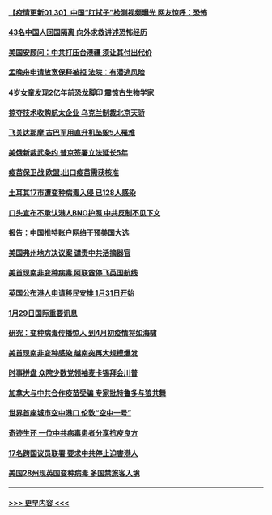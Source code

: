 #### [【疫情更新01.30】中国“肛拭子”检测视频曝光 网友惊呼：恐怖](../pages/prog202/a103034335.md?t=01301851) 
#### [43名中国人回国隔离 向外求救讲述恐怖经历](../pages/prog202/a103043386.md?t=01301851) 
#### [美国安顾问：中共打压台港疆 须让其付出代价](../pages/prog202/a103043378.md?t=01301851) 
#### [孟晚舟申请放宽保释被拒 法院：有潜逃风险](../pages/prog202/a103043301.md?t=01301851) 
#### [4岁女童发现2亿年前恐龙脚印 震惊古生物学家](../pages/prog202/a103043253.md?t=01301851) 
#### [掠夺技术收购航太企业 乌克兰制裁北京天骄](../pages/prog202/a103043245.md?t=01301851) 
#### [飞关达那摩 古巴军用直升机坠毁5人罹难](../pages/prog202/a103043223.md?t=01301851) 
#### [美俄新裁武条约 普京签署立法延长5年](../pages/prog202/a103043179.md?t=01301851) 
#### [疫苗保卫战 欧盟:出口疫苗需获核准](../pages/prog202/a103043161.md?t=01301851) 
#### [土耳其17巿遭变种病毒入侵 已128人感染](../pages/prog202/a103043143.md?t=01301851) 
#### [口头宣布不承认港人BNO护照 中共反制不见下文](../pages/prog202/a103042990.md?t=01301851) 
#### [报告：中国推特账户网络干预美国大选](../pages/prog202/a103042837.md?t=01301851) 
#### [美国弗州地方决议案 谴责中共活摘器官](../pages/prog202/a103042831.md?t=01301851) 
#### [美首现南非变种病毒 阿联酋停飞英国航线](../pages/prog202/a103042807.md?t=01301851) 
#### [英国公布港人申请移民安排 1月31日开始](../pages/prog202/a103042630.md?t=01301851) 
#### [1月29日国际重要讯息](../pages/prog202/a103042618.md?t=01301851) 
#### [研究：变种病毒传播惊人 到4月初疫情将如海啸](../pages/prog202/a103042590.md?t=01301851) 
#### [美首现南非变种感染 越南突再大规模爆发](../pages/prog202/a103042261.md?t=01301851) 
#### [时事拼盘 众院少数党领袖麦卡锡拜会川普](../pages/prog202/a103042239.md?t=01301851) 
#### [加拿大与中共合作疫苗受骗 专家批特鲁多与狼共舞](../pages/prog202/a103042198.md?t=01301851) 
#### [世界首座城市空中港口 伦敦“空中一号”](../pages/prog202/a103042228.md?t=01301851) 
#### [奇迹生还 一位中共病毒患者分享抗疫良方](../pages/prog202/a103042169.md?t=01301851) 
#### [17名跨国议员联署 要求中共停止迫害港人](../pages/prog202/a103042082.md?t=01301851) 
#### [美国28州现英国变种病毒 多国禁旅客入境](../pages/prog202/a103042031.md?t=01301851) 

----
#### [ >>> 更早内容 <<< ](../indexes/prog202-earlier.md)
